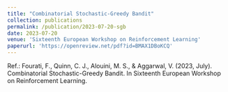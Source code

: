 ```yaml
---
title: "Combinatorial Stochastic-Greedy Bandit"
collection: publications
permalink: /publication/2023-07-20-sgb
date: 2023-07-20
venue: 'Sixteenth European Workshop on Reinforcement Learning'
paperurl: 'https://openreview.net/pdf?id=BMAX1DBoKCQ'
---
```

Ref.: Fourati, F., Quinn, C. J., Alouini, M. S., & Aggarwal, V. (2023, July). Combinatorial Stochastic-Greedy Bandit. In Sixteenth European Workshop on Reinforcement Learning.